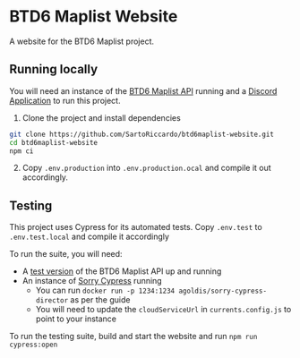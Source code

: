 # BTD6 Maplist Website

A website for the BTD6 Maplist project.

## Running locally

You will need an instance of the [BTD6 Maplist API](https://github.com/SartoRiccardo/btd6maplist-api) running and a [Discord Application](https://discord.com/developers/applications) to run this project.

1. Clone the project and install dependencies

```bash
git clone https://github.com/SartoRiccardo/btd6maplist-website.git
cd btd6maplist-website
npm ci
```

2. Copy `.env.production` into `.env.production.ocal` and compile it out accordingly.

## Testing

This project uses Cypress for its automated tests. Copy `.env.test` to `.env.test.local` and compile it accordingly

To run the suite, you will need:

- A [test version](https://github.com/SartoRiccardo/btd6maplist-api/tree/main-test) of the BTD6 Maplist API up and running
- An instance of [Sorry Cypress](https://docs.sorry-cypress.dev/guide/get-started) running
  - You can run `docker run -p 1234:1234 agoldis/sorry-cypress-director` as per the guide
  - You will need to update the `cloudServiceUrl` in `currents.config.js` to point to your instance

To run the testing suite, build and start the website and run `npm run cypress:open`
